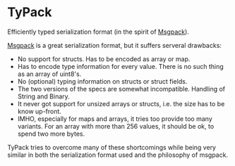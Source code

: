 TyPack
======

Efficiently typed serialization format (in the spirit of [Msgpack][1]).

[Msgpack][1] is a great serialization format, but it suffers serveral drawbacks:

* No support for structs. Has to be encoded as array or map.
* Has to encode type information for every value. There is no such thing as an array of uint8's.
* No (optional) typing information on structs or struct fields.
* The two versions of the specs are somewhat incompatible. Handling of String and Binary.
* It never got support for unsized arrays or structs, i.e. the size has to be know up-front.
* IMHO, especially for maps and arrays, it tries too provide too many variants. For an array with more than 256 values, it should
  be ok, to spend two more bytes.

TyPack tries to overcome many of these shortcomings while being very similar in both the serialization format used and the 
philosophy of msgpack.

[1]: http://www.msgpack.org/
